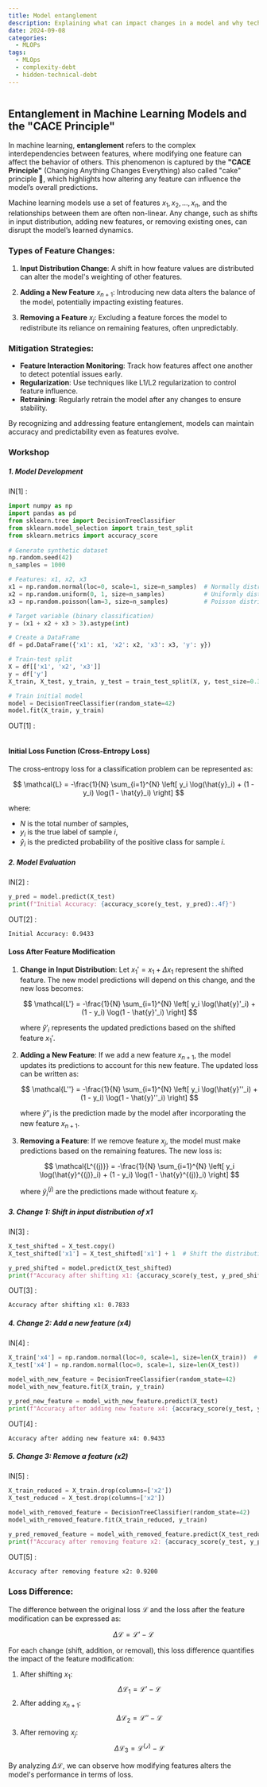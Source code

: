 ```yaml
---
title: Model entanglement
description: Explaining what can impact changes in a model and why technical debt is detrimental.
date: 2024-09-08
categories:
  - MLOPs
tags:
  - MLOps
  - complexity-debt
  - hidden-technical-debt
---
```


<figure><center><img src="https://i.imgur.com/dBrQcyN.png" alt=""></center></figure>




## Entanglement in Machine Learning Models and the "CACE Principle"

In machine learning, **entanglement** refers to the complex interdependencies between features, where modifying one feature can affect the behavior of others. This phenomenon is captured by the **"CACE Principle"** (Changing Anything Changes Everything) also called "cake" principle 🎂, which highlights how altering any feature can influence the model’s overall predictions.

Machine learning models use a set of features $x_1, x_2, \dots, x_n$, and the relationships between them are often non-linear. Any change, such as shifts in input distribution, adding new features, or removing existing ones, can disrupt the model’s learned dynamics.

### Types of Feature Changes:


1. **Input Distribution Change**: A shift in how feature values are distributed can alter the model's weighting of other features.



2. **Adding a New Feature** $x_{n+1}$: Introducing new data alters the balance of the model, potentially impacting existing features.



3. **Removing a Feature** $x_j$: Excluding a feature forces the model to redistribute its reliance on remaining features, often unpredictably.


### Mitigation Strategies:
- **Feature Interaction Monitoring**: Track how features affect one another to detect potential issues early.
- **Regularization**: Use techniques like L1/L2 regularization to control feature influence.
- **Retraining**: Regularly retrain the model after any changes to ensure stability.

By recognizing and addressing feature entanglement, models can maintain accuracy and predictability even as features evolve.


### Workshop

##### 1. Model Development
IN[1] :
```python
import numpy as np
import pandas as pd
from sklearn.tree import DecisionTreeClassifier
from sklearn.model_selection import train_test_split
from sklearn.metrics import accuracy_score
  
# Generate synthetic dataset
np.random.seed(42)
n_samples = 1000

# Features: x1, x2, x3
x1 = np.random.normal(loc=0, scale=1, size=n_samples)  # Normally distributed feature
x2 = np.random.uniform(0, 1, size=n_samples)           # Uniformly distributed feature
x3 = np.random.poisson(lam=3, size=n_samples)          # Poisson distributed feature

# Target variable (binary classification)
y = (x1 + x2 + x3 > 3).astype(int)

# Create a DataFrame
df = pd.DataFrame({'x1': x1, 'x2': x2, 'x3': x3, 'y': y})

# Train-test split
X = df[['x1', 'x2', 'x3']]
y = df['y']
X_train, X_test, y_train, y_test = train_test_split(X, y, test_size=0.3, random_state=42)

# Train initial model
model = DecisionTreeClassifier(random_state=42)
model.fit(X_train, y_train)
```
OUT[1] :
<figure><center><img src="https://i.imgur.com/rI4OI6j.png" alt=""></center></figure>

#### Initial Loss Function (Cross-Entropy Loss)
The cross-entropy loss for a classification problem can be represented as:

$$
\mathcal{L} = -\frac{1}{N} \sum_{i=1}^{N} \left[ y_i \log(\hat{y}_i) + (1 - y_i) \log(1 - \hat{y}_i) \right]
$$

where:
- $N$ is the total number of samples,
- $y_i$ is the true label of sample $i$,
- $\hat{y}_i$ is the predicted probability of the positive class for sample $i$.


##### 2. Model Evaluation
IN[2] :
```python
y_pred = model.predict(X_test)
print(f"Initial Accuracy: {accuracy_score(y_test, y_pred):.4f}")
```

OUT[2] :
```bash
Initial Accuracy: 0.9433
```


#### Loss After Feature Modification

1. **Change in Input Distribution**: 
   Let $x_1' = x_1 + \Delta x_1$ represent the shifted feature. The new model predictions will depend on this change, and the new loss becomes:

   $$
   \mathcal{L'} = -\frac{1}{N} \sum_{i=1}^{N} \left[ y_i \log(\hat{y}'_i) + (1 - y_i) \log(1 - \hat{y}'_i) \right]
   $$

   where $\hat{y}'_i$ represents the updated predictions based on the shifted feature $x_1'$.

2. **Adding a New Feature**:
   If we add a new feature $x_{n+1}$, the model updates its predictions to account for this new feature. The updated loss can be written as:

   $$
   \mathcal{L''} = -\frac{1}{N} \sum_{i=1}^{N} \left[ y_i \log(\hat{y}''_i) + (1 - y_i) \log(1 - \hat{y}''_i) \right]
   $$

   where $\hat{y}''_i$ is the prediction made by the model after incorporating the new feature $x_{n+1}$.

3. **Removing a Feature**:
   If we remove feature $x_j$, the model must make predictions based on the remaining features. The new loss is:

   $$
   \mathcal{L^{(j)}} = -\frac{1}{N} \sum_{i=1}^{N} \left[ y_i \log(\hat{y}^{(j)}_i) + (1 - y_i) \log(1 - \hat{y}^{(j)}_i) \right]
   $$

   where $\hat{y}^{(j)}_i$ are the predictions made without feature $x_j$.


##### 3.  Change 1: Shift in input distribution of x1

IN[3] :
```python
X_test_shifted = X_test.copy()
X_test_shifted['x1'] = X_test_shifted['x1'] + 1  # Shift the distribution of x1

y_pred_shifted = model.predict(X_test_shifted)
print(f"Accuracy after shifting x1: {accuracy_score(y_test, y_pred_shifted):.4f}")
```
OUT[3] :
```bash
Accuracy after shifting x1: 0.7833
```

##### 4.  Change 2: Add a new feature (x4)
IN[4] :
```python
X_train['x4'] = np.random.normal(loc=0, scale=1, size=len(X_train))  # New feature x4
X_test['x4'] = np.random.normal(loc=0, scale=1, size=len(X_test))

model_with_new_feature = DecisionTreeClassifier(random_state=42)
model_with_new_feature.fit(X_train, y_train)

y_pred_new_feature = model_with_new_feature.predict(X_test)
print(f"Accuracy after adding new feature x4: {accuracy_score(y_test, y_pred_new_feature):.4f}")
```
OUT[4] :
```bash
Accuracy after adding new feature x4: 0.9433
```
##### 5.  Change 3: Remove a feature (x2)

IN[5] :
```python
X_train_reduced = X_train.drop(columns=['x2'])
X_test_reduced = X_test.drop(columns=['x2'])

model_with_removed_feature = DecisionTreeClassifier(random_state=42)
model_with_removed_feature.fit(X_train_reduced, y_train)

y_pred_removed_feature = model_with_removed_feature.predict(X_test_reduced)
print(f"Accuracy after removing feature x2: {accuracy_score(y_test, y_pred_removed_feature):.4f}")

```

OUT[5] :
```bash
Accuracy after removing feature x2: 0.9200
```

### Loss Difference:
The difference between the original loss $\mathcal{L}$ and the loss after the feature modification can be expressed as:

$$
\Delta \mathcal{L} = \mathcal{L'} - \mathcal{L}
$$

For each change (shift, addition, or removal), this loss difference quantifies the impact of the feature modification:

1. After shifting $x_1$:
   $$
   \Delta \mathcal{L}_1 = \mathcal{L'} - \mathcal{L}
   $$
2. After adding $x_{n+1}$:
   $$
   \Delta \mathcal{L}_2 = \mathcal{L''} - \mathcal{L}
   $$
3. After removing $x_j$:
   $$
   \Delta \mathcal{L}_3 = \mathcal{L^{(j)}} - \mathcal{L}
   $$

By analyzing $\Delta \mathcal{L}$, we can observe how modifying features alters the model's performance in terms of loss.


<script type="text/javascript"
  async src="https://cdn.jsdelivr.net/npm/mathjax@3/es5/tex-mml-chtml.js">
</script>

<script type="text/x-mathjax-config">
  MathJax.Hub.Config({
    tex2jax: {
      inlineMath: [['$','$'], ['\\(','\\)']],
      processEscapes: true
    }
  });
</script>
